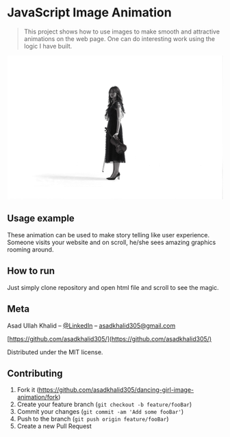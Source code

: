 # JavaScript Image Animation
> This project shows how to use images to make smooth and attractive animations on the web page. One can do interesting work using the logic I have built. 

![](./assets/images/bg_1.jpg)

## Usage example

These animation can be used to make story telling like user experience. Someone visits your website and on scroll, he/she sees amazing graphics rooming around. 

## How to run

Just simply clone repository and open html file and scroll to see the magic. 

## Meta

Asad Ullah Khalid – [@LinkedIn](https://www.linkedin.com/in/asadkhalid305/) – asadkhalid305@gmail.com

[https://github.com/asadkhalid305/](https://github.com/asadkhalid305/)

Distributed under the MIT license.

## Contributing

1. Fork it (<https://github.com/asadkhalid305/dancing-girl-image-animation/fork>)
2. Create your feature branch (`git checkout -b feature/fooBar`)
3. Commit your changes (`git commit -am 'Add some fooBar'`)
4. Push to the branch (`git push origin feature/fooBar`)
5. Create a new Pull Request